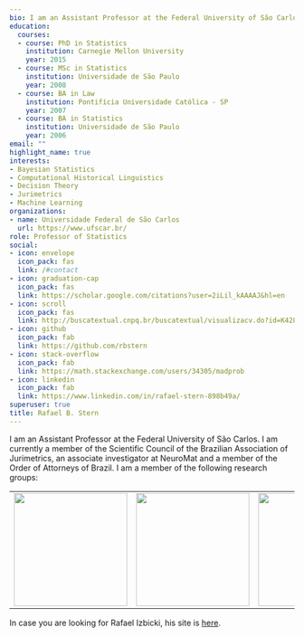 ```yaml
---
bio: I am an Assistant Professor at the Federal University of São Carlos. I have a B.A. in Statistics from University of São Paulo, a B.A. in Law from Pontifícia Universidade Católica in São Paulo, and a Ph.D. in Statistics from Carnegie Mellon University. I am currently a member of the Scientific Council of the Brazilian Association of Jurimetrics, an associate investigator at NeuroMat and a member of the Order of Attorneys of Brazil.
education:
  courses:
  - course: PhD in Statistics
    institution: Carnegie Mellon University
    year: 2015
  - course: MSc in Statistics
    institution: Universidade de São Paulo
    year: 2008
  - course: BA in Law
    institution: Pontifícia Universidade Católica - SP
    year: 2007
  - course: BA in Statistics
    institution: Universidade de São Paulo
    year: 2006
email: ""
highlight_name: true
interests:
- Bayesian Statistics
- Computational Historical Linguistics
- Decision Theory
- Jurimetrics
- Machine Learning
organizations:
- name: Universidade Federal de São Carlos
  url: https://www.ufscar.br/
role: Professor of Statistics
social:
- icon: envelope
  icon_pack: fas
  link: /#contact
- icon: graduation-cap
  icon_pack: fas
  link: https://scholar.google.com/citations?user=2iLil_kAAAAJ&hl=en
- icon: scroll
  icon_pack: fas
  link: http://buscatextual.cnpq.br/buscatextual/visualizacv.do?id=K4282979H6
- icon: github
  icon_pack: fab
  link: https://github.com/rbstern
- icon: stack-overflow
  icon_pack: fab
  link: https://math.stackexchange.com/users/34305/madprob
- icon: linkedin
  icon_pack: fab
  link: https://www.linkedin.com/in/rafael-stern-898b49a/
superuser: true
title: Rafael B. Stern
---
```


I am an Assistant Professor at the Federal University of São Carlos. I am currently a member of the Scientific Council of the Brazilian Association of Jurimetrics, an associate investigator at NeuroMat and a member of the Order of Attorneys of Brazil.
I am a member of the following research groups:

<table>
  <tr>
    <td valign="top"><a href = "http://www.small.ufscar.br/"><img src="https://www.small-lab.science/figures/logo.png" width="200"></a></td>
    <td valign="top"><a href = "https://www.abj.org.br/"><img src="https://abj.org.br/assets/logo-home.png" width="200"></a></td>
    <td valign="top"><a href = "https://www.abj.org.br/"><img src="http://www.gis.des.ufscar.br/imagens/group1.png" width="200"></a></td>
    <td valign="top"><a href = "https://neuromat.numec.prp.usp.br/"><img src="https://neuromat.numec.prp.usp.br/static/img/neuromat.png" width="200"></a></td>
  </tr>
</table>

In case you are looking for Rafael Izbicki, his site is [here](http://www.rizbicki.ufscar.br/).

